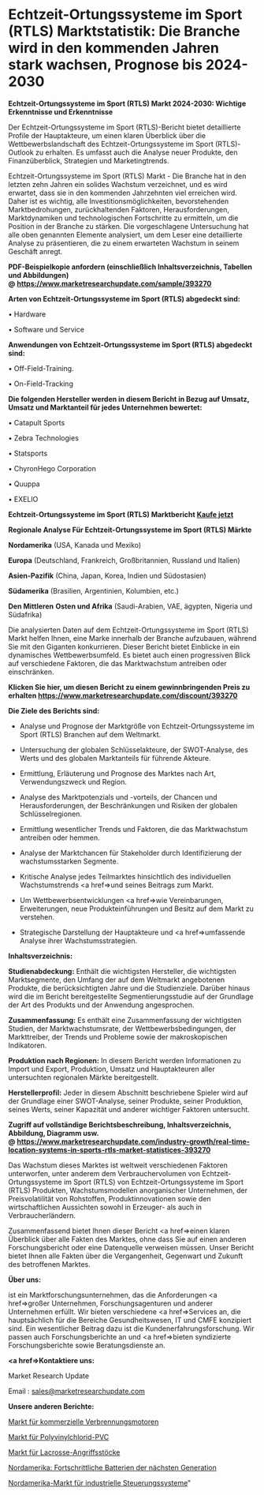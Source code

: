 # Echtzeit-Ortungssysteme im Sport (RTLS) Marktstatistik: Die Branche wird in den kommenden Jahren stark wachsen, Prognose bis 2024-2030

<strong>Echtzeit-Ortungssysteme im Sport (RTLS) Markt 2024-2030: Wichtige Erkenntnisse und Erkenntnisse</strong>

Der Echtzeit-Ortungssysteme im Sport (RTLS)-Bericht bietet detaillierte Profile der Hauptakteure, um einen klaren Überblick über die Wettbewerbslandschaft des Echtzeit-Ortungssysteme im Sport (RTLS)-Outlook zu erhalten. Es umfasst auch die Analyse neuer Produkte, den Finanzüberblick, Strategien und Marketingtrends.

Echtzeit-Ortungssysteme im Sport (RTLS) Markt - Die Branche hat in den letzten zehn Jahren ein solides Wachstum verzeichnet, und es wird erwartet, dass sie in den kommenden Jahrzehnten viel erreichen wird. Daher ist es wichtig, alle Investitionsmöglichkeiten, bevorstehenden Marktbedrohungen, zurückhaltenden Faktoren, Herausforderungen, Marktdynamiken und technologischen Fortschritte zu ermitteln, um die Position in der Branche zu stärken. Die vorgeschlagene Untersuchung hat alle oben genannten Elemente analysiert, um dem Leser eine detaillierte Analyse zu präsentieren, die zu einem erwarteten Wachstum in seinem Geschäft anregt.

<strong><b>PDF-Beispielkopie anfordern (einschließlich Inhaltsverzeichnis, Tabellen und Abbildungen) @ </b></strong><strong><a href=https://www.marketresearchupdate.com/sample/393270><strong>https://www.marketresearchupdate.com/sample/393270</u></a></strong></strong>

<strong>Arten von Echtzeit-Ortungssysteme im Sport (RTLS) abgedeckt sind:</strong>

• Hardware

• Software und Service

<strong>Anwendungen von Echtzeit-Ortungssysteme im Sport (RTLS) abgedeckt sind:</strong>

• Off-Field-Training.

• On-Field-Tracking

<strong>Die folgenden Hersteller werden in diesem Bericht in Bezug auf Umsatz, Umsatz und Marktanteil für jedes Unternehmen bewertet:</strong>

• Catapult Sports

• Zebra Technologies

• Statsports

• ChyronHego Corporation

• Quuppa

• EXELIO

<strong>Echtzeit-Ortungssysteme im Sport (RTLS) Marktbericht <a href=https://www.marketresearchupdate.com/buynow/393270>Kaufe jetzt</a></strong>

<strong>Regionale Analyse Für Echtzeit-Ortungssysteme im Sport (RTLS) Märkte</strong>

<strong>Nordamerika</strong> (USA, Kanada und Mexiko)

<strong>Europa</strong> (Deutschland, Frankreich, Großbritannien, Russland und Italien)

<strong>Asien-Pazifik</strong> (China, Japan, Korea, Indien und Südostasien)

<strong>Südamerika</strong> (Brasilien, Argentinien, Kolumbien, etc.)

<strong>Den Mittleren</strong> <strong>Osten und Afrika</strong> (Saudi-Arabien, VAE, ägypten, Nigeria und Südafrika)

Die analysierten Daten auf dem Echtzeit-Ortungssysteme im Sport (RTLS) Markt helfen Ihnen, eine Marke innerhalb der Branche aufzubauen, während Sie mit den Giganten konkurrieren. Dieser Bericht bietet Einblicke in ein dynamisches Wettbewerbsumfeld. Es bietet auch einen progressiven Blick auf verschiedene Faktoren, die das Marktwachstum antreiben oder einschränken.

<strong>Klicken Sie hier, um diesen Bericht zu einem gewinnbringenden Preis zu erhalten
</strong><strong><a href=https://www.marketresearchupdate.com/discount/393270>https://www.marketresearchupdate.com/discount/393270</b></u></strong></a>

<strong>Die Ziele des Berichts sind:</strong>

- Analyse und Prognose der Marktgröße von Echtzeit-Ortungssysteme im Sport (RTLS) Branchen auf dem Weltmarkt.

- Untersuchung der globalen Schlüsselakteure, der SWOT-Analyse, des Werts und des globalen Marktanteils für führende Akteure.

- Ermittlung, Erläuterung und Prognose des Marktes nach Art, Verwendungszweck und Region.

- Analyse des Marktpotenzials und -vorteils, der Chancen und Herausforderungen, der Beschränkungen und Risiken der globalen Schlüsselregionen.

- Ermittlung wesentlicher Trends und Faktoren, die das Marktwachstum antreiben oder hemmen.

- Analyse der Marktchancen für Stakeholder durch Identifizierung der wachstumsstarken Segmente.

- Kritische Analyse jedes Teilmarktes hinsichtlich des individuellen Wachstumstrends <a href=>und</a> seines Beitrags zum Markt.

- Um Wettbewerbsentwicklungen <a href=>wie</a> Vereinbarungen, Erweiterungen, neue Produkteinführungen und Besitz auf dem Markt zu verstehen.

- Strategische Darstellung der Hauptakteure und <a href=>umfas</a>sende Analyse ihrer Wachstumsstrategien.

<strong>Inhaltsverzeichnis:</strong>

<strong>Studienabdeckung:</strong> Enthält die wichtigsten Hersteller, die wichtigsten Marktsegmente, den Umfang der auf dem Weltmarkt angebotenen Produkte, die berücksichtigten Jahre und die Studienziele. Darüber hinaus wird die im Bericht bereitgestellte Segmentierungsstudie auf der Grundlage der Art des Produkts und der Anwendung angesprochen.

<strong>Zusammenfassung:</strong> Es enthält eine Zusammenfassung der wichtigsten Studien, der Marktwachstumsrate, der Wettbewerbsbedingungen, der Markttreiber, der Trends und Probleme sowie der makroskopischen Indikatoren.

<strong>Produktion nach Regionen:</strong> In diesem Bericht werden Informationen zu Import und Export, Produktion, Umsatz und Hauptakteuren aller untersuchten regionalen Märkte bereitgestellt.

<strong>Herstellerprofil:</strong> Jeder in diesem Abschnitt beschriebene Spieler wird auf der Grundlage einer SWOT-Analyse, seiner Produkte, seiner Produktion, seines Werts, seiner Kapazität und anderer wichtiger Faktoren untersucht.

<strong><b>Zugriff auf vollständige Berichtsbeschreibung, Inhaltsverzeichnis, Abbildung, Diagramm usw. @ </b></strong><strong><a href=https://www.marketresearchupdate.com/industry-growth/real-time-location-systems-in-sports-rtls-market-statistices-393270>https://www.marketresearchupdate.com/industry-growth/real-time-location-systems-in-sports-rtls-market-statistices-393270</a></strong>

Das Wachstum dieses Marktes ist weltweit verschiedenen Faktoren unterworfen, unter anderem dem Verbrauchervolumen von Echtzeit-Ortungssysteme im Sport (RTLS) von Echtzeit-Ortungssysteme im Sport (RTLS) Produkten, Wachstumsmodellen anorganischer Unternehmen, der Preisvolatilität von Rohstoffen, Produktinnovationen sowie den wirtschaftlichen Aussichten sowohl in Erzeuger- als auch in Verbraucherländern.

Zusammenfassend bietet Ihnen dieser Bericht <a href=>einen</a> klaren Überblick über alle Fakten des Marktes, ohne dass Sie auf einen anderen Forschungsbericht oder eine Datenquelle verweisen müssen. Unser Bericht bietet Ihnen alle Fakten über die Vergangenheit, Gegenwart und Zukunft des betroffenen Marktes.

<strong>Über uns:</strong>

 ist ein Marktforschungsunternehmen, das die Anforderungen <a href=>großer</a> Unternehmen, Forschungsagenturen und anderer Unternehmen erfüllt. Wir bieten verschiedene <a href=>Services</a> an, die hauptsächlich für die Bereiche Gesundheitswesen, IT und CMFE konzipiert sind. Ein wesentlicher Beitrag dazu ist die Kundenerfahrungsforschung. Wir passen auch Forschungsberichte an und <a href=>bieten</a> syndizierte Forschungsberichte sowie Beratungsdienste an.

<strong><a href=>Kontaktiere uns:</a></strong>

Market Research Update

Email : sales@marketresearchupdate.com

<strong>Unsere anderen Berichte:</strong>

<a href=https://www.linkedin.com/pulse/commercial-internal-combustion-engines-market>Markt für kommerzielle Verbrennungsmotoren</a>

<a href=https://www.linkedin.com/pulse/polyvinyl-chloride-pvc-market-report-2023-top>Markt für Polyvinylchlorid-PVC</a>

<a href=https://www.linkedin.com/pulse/lacrosse-attack-sticks-market-outlooks-2023-size>Markt für Lacrosse-Angriffsstöcke</a>

<a href=https://www.linkedin.com/pulse/north-america-next-generation-advanced-batteries>Nordamerika: Fortschrittliche Batterien der nächsten Generation</a>

<a href=https://www.linkedin.com/pulse/north-america-industrial-control-systems-market-2023>Nordamerika-Markt für industrielle Steuerungssysteme</a>"
